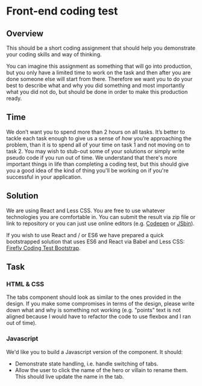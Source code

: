 # Front-end coding test

## Overview
This should be a short coding assignment that should help you demonstrate your coding skills and way of thinking.

You can imagine this assignment as something that will go into production, but you only have a limited time to work on the task and then after you are done someone else will start from there. Therefore we want you to do your best to describe what and why you did something and most importantly what you did not do, but should be done in order to make this production ready.

## Time
We don’t want you to spend more than 2 hours on all tasks. It’s better to tackle each task enough to give us a sense of  _how_ you’re approaching the problem, than it is to spend all of your time on task 1 and not moving on to task 2. You may wish to stub-out some of your solutions or simply write pseudo code if you run out of time. We understand that there's more important things in life than completing a coding test, but this should give you a good idea of the kind of thing you'll be working on if you're successful in your application.

## Solution
We are using React and Less CSS. You are free to use whatever technologies you are comfortable in.
You can submit the result via zip file or link to repository or you can just use online editors (e.g. [Codepen](https://codepen.io/) or [JSbin](http://jsbin.com/)).

If you wish to use React and / or ES6 we have prepared a quick bootstrapped solution that uses ES6 and React via Babel and Less CSS: [Firefly Coding Test Bootstrap](https://codepen.io/damir-firefly/pen/PmNGow).

## Task

### HTML & CSS
The tabs component should look as similar to the ones provided in the design. If you make some compromises in terms of the design, please write down what and why is something not working (e.g. "points" text is not aligned because I would have to refactor the code to use flexbox and I ran out of time).

### Javascript
We'd like you to build a Javascript version of the component. It should:

* Demonstrate state handling, i.e. handle switching of tabs.
* Allow the user to click the name of the hero or villain to rename them. This should live update the name in the tab.
